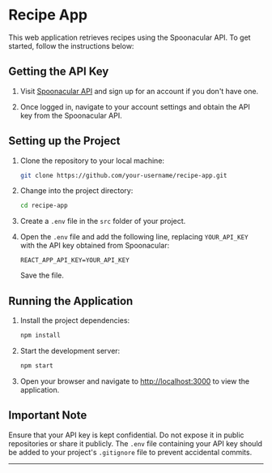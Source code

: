 # Recipe App

This web application retrieves recipes using the Spoonacular API. To get started, follow the instructions below:

## Getting the API Key

1. Visit [Spoonacular API](https://spoonacular.com/food-api) and sign up for an account if you don't have one.

2. Once logged in, navigate to your account settings and obtain the API key from the Spoonacular API.

## Setting up the Project

1. Clone the repository to your local machine:

   ```bash
   git clone https://github.com/your-username/recipe-app.git
   ```

2. Change into the project directory:

   ```bash
   cd recipe-app
   ```

3. Create a `.env` file in the `src` folder of your project.

4. Open the `.env` file and add the following line, replacing `YOUR_API_KEY` with the API key obtained from Spoonacular:

   ```env
   REACT_APP_API_KEY=YOUR_API_KEY
   ```

   Save the file.

## Running the Application

1. Install the project dependencies:

   ```bash
   npm install
   ```

2. Start the development server:

   ```bash
   npm start
   ```

3. Open your browser and navigate to [http://localhost:3000](http://localhost:3000) to view the application.

## Important Note

Ensure that your API key is kept confidential. Do not expose it in public repositories or share it publicly. The `.env` file containing your API key should be added to your project's `.gitignore` file to prevent accidental commits.

---

